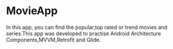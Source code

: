 # MovieApp

In this app, you can find the popular,top rated or trend movies and series.This app was developed to practise Android Architecture Components,MVVM,Retrofit and Glide.




